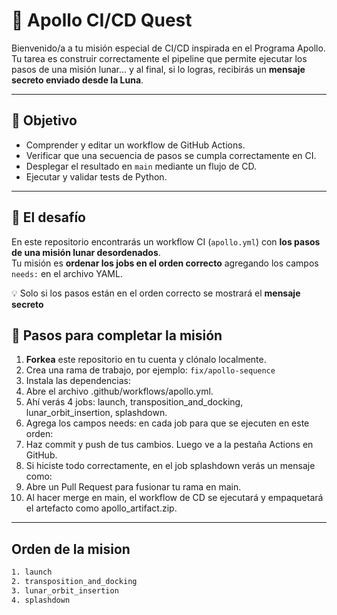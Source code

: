 # 🚀 Apollo CI/CD Quest

Bienvenido/a a tu misión especial de CI/CD inspirada en el Programa Apollo. Tu tarea es construir correctamente el pipeline que permite ejecutar los pasos de una misión lunar… y al final, si lo logras, recibirás un **mensaje secreto enviado desde la Luna**.

---

## 🎯 Objetivo

- Comprender y editar un workflow de GitHub Actions.
- Verificar que una secuencia de pasos se cumpla correctamente en CI.
- Desplegar el resultado en `main` mediante un flujo de CD.
- Ejecutar y validar tests de Python.

---

## 🧩 El desafío

En este repositorio encontrarás un workflow CI (`apollo.yml`) con **los pasos de una misión lunar desordenados**.  
Tu misión es **ordenar los jobs en el orden correcto** agregando los campos `needs:` en el archivo YAML.

💡 Solo si los pasos están en el orden correcto se mostrará el **mensaje secreto**

## 🧠 Pasos para completar la misión

1. **Forkea** este repositorio en tu cuenta y clónalo localmente.
2. Crea una rama de trabajo, por ejemplo: `fix/apollo-sequence`
3. Instala las dependencias:
4. Abre el archivo .github/workflows/apollo.yml.
5. Ahí verás 4 jobs: launch, transposition_and_docking, lunar_orbit_insertion, splashdown.
6. Agrega los campos needs: en cada job para que se ejecuten en este orden:
7. Haz commit y push de tus cambios. Luego ve a la pestaña Actions en GitHub.
8. Si hiciste todo correctamente, en el job splashdown verás un mensaje como:
9. Abre un Pull Request para fusionar tu rama en main.
10. Al hacer merge en main, el workflow de CD se ejecutará y empaquetará el artefacto como apollo_artifact.zip.

---

## Orden de la mision

```bash
1. launch
2. transposition_and_docking
3. lunar_orbit_insertion
4. splashdown
```
